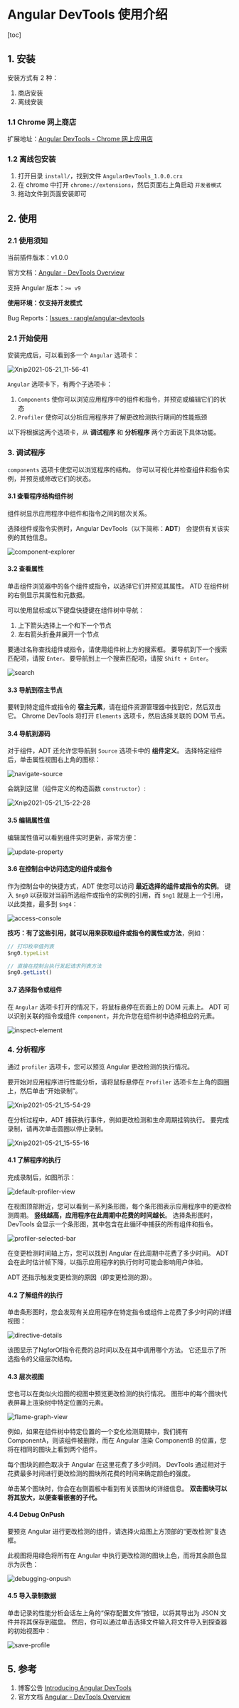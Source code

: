 # Angular DevTools 使用介绍

[toc]

## 1. 安装

安装方式有 2 种：
1. 商店安装
2. 离线安装

### 1.1 Chrome 网上商店

扩展地址：[Angular DevTools \- Chrome 网上应用店](https://chrome.google.com/webstore/detail/angular-devtools/ienfalfjdbdpebioblfackkekamfmbnh)

### 1.2 离线包安装

1. 打开目录 `install/`，找到文件 `AngularDevTools_1.0.0.crx`
2. 在 chrome 中打开 `chrome://extensions`，然后页面右上角启动 `开发者模式`
3. 拖动文件到页面安装即可

## 2. 使用

### 2.1 使用须知

当前插件版本：v1.0.0

官方文档：[Angular \- DevTools Overview](https://angular.io/guide/devtools)

支持 Angular 版本：`>= v9`

**使用环境：仅支持开发模式**

Bug Reports：[Issues · rangle/angular\-devtools](https://github.com/rangle/angular-devtools/issues)

### 2.1 开始使用

安装完成后，可以看到多一个 `Angular` 选项卡：

![Xnip2021-05-21_11-56-41](https://tva1.sinaimg.cn/large/008i3skNgy1gqpwxh5eioj30nd0cc0t4.jpg)

`Angular` 选项卡下，有两个子选项卡：

1. `Components` 使你可以浏览应用程序中的组件和指令，并预览或编辑它们的状态
2. `Profiler` 使你可以分析应用程序并了解更改检测执行期间的性能瓶颈

以下将根据这两个选项卡，从 **调试程序** 和 **分析程序** 两个方面说下具体功能。

### 3. 调试程序

`components` 选项卡使您可以浏览程序的结构。 你可以可视化并检查组件和指令实例，并预览或修改它们的状态。

#### 3.1 查看程序结构组件树

组件树显示应用程序中组件和指令之间的层次关系。

选择组件或指令实例时，Angular DevTools（以下简称：**ADT**） 会提供有关该实例的其他信息。

![component-explorer](https://tva1.sinaimg.cn/large/008i3skNgy1gqq29ph27sj30uc0l4jrr.jpg)

#### 3.2 查看属性

单击组件浏览器中的各个组件或指令，以选择它们并预览其属性。 ATD 在组件树的右侧显示其属性和元数据。

可以使用鼠标或以下键盘快捷键在组件树中导航：
1. 上下箭头选择上一个和下一个节点
2. 左右箭头折叠并展开一个节点

要通过名称查找组件或指令，请使用组件树上方的搜索框。 要导航到下一个搜索匹配项，请按 `Enter。` 要导航到上一个搜索匹配项，请按 `Shift + Enter`。

![search](https://tva1.sinaimg.cn/large/008i3skNgy1gqq2cgf25hj318g0n8dhr.jpg)

#### 3.3 导航到宿主节点

要转到特定组件或指令的 **宿主元素**，请在组件资源管理器中找到它，然后双击它。 Chrome DevTools 将打开 `Elements` 选项卡，然后选择关联的 DOM 节点。

#### 3.4 导航到源码

对于组件，ADT 还允许您导航到 `Source` 选项卡中的 **组件定义**。 选择特定组件后，单击属性视图右上角的图标：

![navigate-source](https://tva1.sinaimg.cn/large/008i3skNgy1gqq2pmfapfj318q0srabf.jpg)

会跳到这里（组件定义的构造函数 `constructor`）:

![Xnip2021-05-21_15-22-28](https://tva1.sinaimg.cn/large/008i3skNgy1gqq2u0dmt6j30eu0bb0t6.jpg)

#### 3.5 编辑属性值

编辑属性值可以看到组件实时更新，非常方便：

![update-property](https://tva1.sinaimg.cn/large/008i3skNgy1gqq4vkd6efj318g0luta8.jpg)

#### 3.6 在控制台中访问选定的组件或指令

作为控制台中的快捷方式，ADT 使您可以访问 **最近选择的组件或指令的实例**。 键入 `$ng0` 以获取对当前所选组件或指令的实例的引用，而 `$ng1` 就是上一个引用，以此类推，最多到 `$ng4`：

![access-console](https://tva1.sinaimg.cn/large/008i3skNgy1gqq3exstdmj318g0kvjt6.jpg)

**技巧：有了这些引用，就可以用来获取组件或指令的属性或方法**，例如：

```js
// 打印枚举值列表
$ng0.typeList

// 直接在控制台执行发起请求列表方法
$ng0.getList()
```

#### 3.7 选择指令或组件

在 `Angular` 选项卡打开的情况下，将鼠标悬停在页面上的 DOM 元素上。 ADT 可以识别关联的指令或组件 `component`，并允许您在组件树中选择相应的元素。

![inspect-element](https://tva1.sinaimg.cn/large/008i3skNgy1gqq3hju27ej30u00w841d.jpg)

### 4. 分析程序

通过 `profiler` 选项卡，您可以预览 Angular 更改检测的执行情况。

要开始对应用程序进行性能分析，请将鼠标悬停在 `Profiler` 选项卡左上角的圆圈上，然后单击“开始录制”。

![Xnip2021-05-21_15-54-29](https://tva1.sinaimg.cn/large/008i3skNgy1gqq3pvl3ctj30j704l0ss.jpg)

在分析过程中，ADT 捕获执行事件，例如更改检测和生命周期挂钩执行。 要完成录制，请再次单击圆圈以停止录制。

![Xnip2021-05-21_15-55-16](https://tva1.sinaimg.cn/large/008i3skNgy1gqq3qqqli8j30jp08jaa6.jpg)

#### 4.1 了解程序的执行

完成录制后，如图所示：

![default-profiler-view](https://tva1.sinaimg.cn/large/008i3skNgy1gqq43wojwhj31my0k0glt.jpg)

在视图顶部附近，您可以看到一系列条形图，每个条形图表示应用程序中的更改检测周期。 **竖线越高，应用程序在此周期中花费的时间越长**。 选择条形图时，DevTools 会显示一个条形图，其中包含在此循环中捕获的所有组件和指令。

![profiler-selected-bar](https://tva1.sinaimg.cn/large/008i3skNgy1gqq464pm9vj31gg0sut98.jpg)

在变更检测时间轴上方，您可以找到 Angular 在此周期中花费了多少时间。 ADT 会在此时估计帧下降，以指示应用程序的执行何时可能会影响用户体验。

ADT 还指示触发变更检测的原因（即变更检测的源）。

#### 4.2 了解组件的执行

单击条形图时，您会发现有关应用程序在特定指令或组件上花费了多少时间的详细视图：

![directive-details](https://tva1.sinaimg.cn/large/008i3skNgy1gqq4bxhsszj31mo0sit9l.jpg)

该图显示了NgforOf指令花费的总时间以及在其中调用哪个方法。 它还显示了所选指令的父级层次结构。

#### 4.3 层次视图

您也可以在类似火焰图的视图中预览更改检测的执行情况。 图形中的每个图块代表屏幕上渲染树中特定位置的元素。

![flame-graph-view](https://tva1.sinaimg.cn/large/008i3skNgy1gqq4hywpozj31mk0osjs5.jpg)

例如，如果在组件树中特定位置的一个变化检测周期中，我们拥有 ComponentA，则该组件被删除，而在 Angular 渲染 ComponentB 的位置，您将在相同的图块上看到两个组件。

每个图块的颜色取决于 Angular 在这里花费了多少时间。 DevTools 通过相对于花费最多时间进行更改检测的图块所花费的时间来确定颜色的强度。

单击某个图块时，你会在右侧面板中看到有关该图块的详细信息。 **双击图块可以将其放大，以便查看嵌套的子代。**

#### 4.4 Debug OnPush

要预览 Angular 进行更改检测的组件，请选择火焰图上方顶部的“更改检测”复选框。

此视图将用绿色将所有在 Angular 中执行更改检测的图块上色，而将其余颜色显示为灰色：

![debugging-onpush](https://tva1.sinaimg.cn/large/008i3skNgy1gqq4m0g48ej31mi0n4mxx.jpg)

#### 4.5 导入录制数据

单击记录的性能分析会话左上角的“保存配置文件”按钮，以将其导出为 JSON 文件并将其保存到磁盘。 然后，你可以通过单击选择文件输入将文件导入到探查器的初始视图中：

![save-profile](https://tva1.sinaimg.cn/large/008i3skNgy1gqq4kaq5yej31j20hqjrr.jpg)

## 5. 参考

1. 博客公告 [Introducing Angular DevTools](https://blog.angular.io/introducing-angular-devtools-2d59ff4cf62f)
2. 官方文档 [Angular \- DevTools Overview](https://angular.io/guide/devtools#debug-your-application)